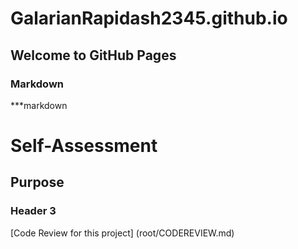 # GalarianRapidash2345.github.io

## Welcome to GitHub Pages


### Markdown

***markdown


# Self-Assessment
## Purpose
### Header 3

[Code Review for this project] (root/CODEREVIEW.md)

